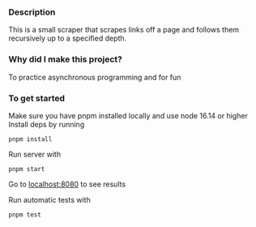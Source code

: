 ### Description

This is a small scraper that scrapes links off a page and follows them recursively up to a specified depth.

### Why did I make this project?

To practice asynchronous programming and for fun

### To get started

Make sure you have pnpm installed locally and use node 16.14 or higher
Install deps by running

```
pnpm install
```

Run server with

```
pnpm start
```

Go to [localhost:8080](localhost:8080) to see results

Run automatic tests with

```
pnpm test
```
